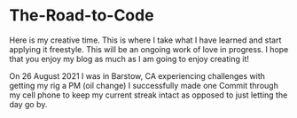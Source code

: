# The-Road-to-Code
Here is my creative time. This is where I take what I have learned
and start applying it freestyle. This will be an ongoing work of love
in progress. I hope that you enjoy my blog as much as I am going
to enjoy creating it!

On 26 August 2021 I was in Barstow, CA experiencing challenges with getting my rig a PM (oil change)
I successfully made one Commit through my cell phone to keep my current streak intact as opposed to 
just letting the day go by.
